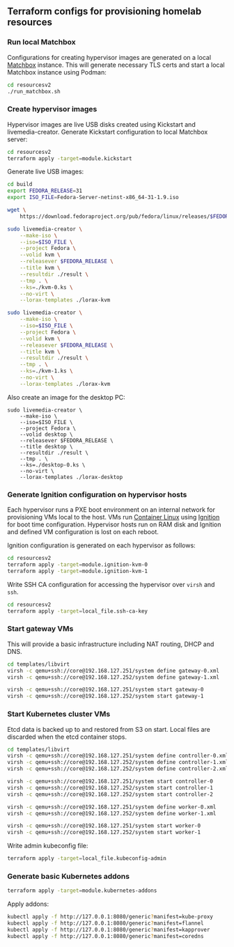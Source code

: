 ## Terraform configs for provisioning homelab resources

### Run local Matchbox

Configurations for creating hypervisor images are generated on a local [Matchbox](https://github.com/coreos/matchbox/) instance. This will generate necessary TLS certs and start a local Matchbox instance using Podman:

```bash
cd resourcesv2
./run_matchbox.sh
```

### Create hypervisor images

Hypervisor images are live USB disks created using Kickstart and livemedia-creator. Generate Kickstart configuration to local Matchbox server:

```bash
cd resourcesv2
terraform apply -target=module.kickstart
```

Generate live USB images:

```bash
cd build
export FEDORA_RELEASE=31
export ISO_FILE=Fedora-Server-netinst-x86_64-31-1.9.iso

wget \
    https://download.fedoraproject.org/pub/fedora/linux/releases/$FEDORA_RELEASE/Server/x86_64/iso/$ISO_FILE

sudo livemedia-creator \
    --make-iso \
    --iso=$ISO_FILE \
    --project Fedora \
    --volid kvm \
    --releasever $FEDORA_RELEASE \
    --title kvm \
    --resultdir ./result \
    --tmp . \
    --ks=./kvm-0.ks \
    --no-virt \
    --lorax-templates ./lorax-kvm

sudo livemedia-creator \
    --make-iso \
    --iso=$ISO_FILE \
    --project Fedora \
    --volid kvm \
    --releasever $FEDORA_RELEASE \
    --title kvm \
    --resultdir ./result \
    --tmp . \
    --ks=./kvm-1.ks \
    --no-virt \
    --lorax-templates ./lorax-kvm
```

Also create an image for the desktop PC:

```
sudo livemedia-creator \
    --make-iso \
    --iso=$ISO_FILE \
    --project Fedora \
    --volid desktop \
    --releasever $FEDORA_RELEASE \
    --title desktop \
    --resultdir ./result \
    --tmp . \
    --ks=./desktop-0.ks \
    --no-virt \
    --lorax-templates ./lorax-desktop
```

### Generate Ignition configuration on hypervisor hosts

Each hypervisor runs a PXE boot environment on an internal network for provisioning VMs local to the host. VMs run [Container Linux](https://coreos.com/os/docs/latest/) using [Ignition](https://coreos.com/ignition/docs/latest/) for boot time configuration. Hypervisor hosts run on RAM disk and Ignition and defined VM configuration is lost on each reboot.

Ignition configuration is generated on each hypervisor as follows:

```bash
cd resourcesv2
terraform apply -target=module.ignition-kvm-0
terraform apply -target=module.ignition-kvm-1
```

Write SSH CA configuration for accessing the hypervisor over `virsh` and `ssh`.

```bash
cd resourcesv2
terraform apply -target=local_file.ssh-ca-key
```

### Start gateway VMs

This will provide a basic infrastructure including NAT routing, DHCP and DNS.

```bash
cd templates/libvirt
virsh -c qemu+ssh://core@192.168.127.251/system define gateway-0.xml
virsh -c qemu+ssh://core@192.168.127.252/system define gateway-1.xml

virsh -c qemu+ssh://core@192.168.127.251/system start gateway-0
virsh -c qemu+ssh://core@192.168.127.252/system start gateway-1
```

### Start Kubernetes cluster VMs

Etcd data is backed up to and restored from S3 on start. Local files are discarded when the etcd container stops.

```bash
cd templates/libvirt
virsh -c qemu+ssh://core@192.168.127.251/system define controller-0.xml
virsh -c qemu+ssh://core@192.168.127.252/system define controller-1.xml
virsh -c qemu+ssh://core@192.168.127.252/system define controller-2.xml

virsh -c qemu+ssh://core@192.168.127.251/system start controller-0
virsh -c qemu+ssh://core@192.168.127.252/system start controller-1
virsh -c qemu+ssh://core@192.168.127.252/system start controller-2

virsh -c qemu+ssh://core@192.168.127.251/system define worker-0.xml
virsh -c qemu+ssh://core@192.168.127.252/system define worker-1.xml

virsh -c qemu+ssh://core@192.168.127.251/system start worker-0
virsh -c qemu+ssh://core@192.168.127.252/system start worker-1
```

Write admin kubeconfig file:

```bash
terraform apply -target=local_file.kubeconfig-admin
```

### Generate basic Kubernetes addons

```bash
terraform apply -target=module.kubernetes-addons
```

Apply addons:

```bash
kubectl apply -f http://127.0.0.1:8080/generic?manifest=kube-proxy
kubectl apply -f http://127.0.0.1:8080/generic?manifest=flannel
kubectl apply -f http://127.0.0.1:8080/generic?manifest=kapprover
kubectl apply -f http://127.0.0.1:8080/generic?manifest=coredns
```
